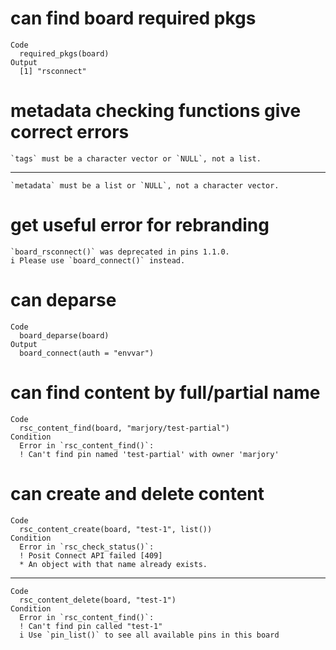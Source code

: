 # can find board required pkgs

    Code
      required_pkgs(board)
    Output
      [1] "rsconnect"

# metadata checking functions give correct errors

    `tags` must be a character vector or `NULL`, not a list.

---

    `metadata` must be a list or `NULL`, not a character vector.

# get useful error for rebranding

    `board_rsconnect()` was deprecated in pins 1.1.0.
    i Please use `board_connect()` instead.

# can deparse

    Code
      board_deparse(board)
    Output
      board_connect(auth = "envvar")

# can find content by full/partial name

    Code
      rsc_content_find(board, "marjory/test-partial")
    Condition
      Error in `rsc_content_find()`:
      ! Can't find pin named 'test-partial' with owner 'marjory'

# can create and delete content

    Code
      rsc_content_create(board, "test-1", list())
    Condition
      Error in `rsc_check_status()`:
      ! Posit Connect API failed [409]
      * An object with that name already exists.

---

    Code
      rsc_content_delete(board, "test-1")
    Condition
      Error in `rsc_content_find()`:
      ! Can't find pin called "test-1"
      i Use `pin_list()` to see all available pins in this board

